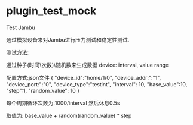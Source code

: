 # plugin_test_mock

Test Jambu

通过模拟设备来对Jambu进行压力测试和稳定性测试.

测试方法:

通过种子(时间\次数)\随机数来生成数据
device: interval, value range
 
配置方式:json文件
{
    "device_id":"home/1/0",
    "device_addr:":"1",
    "device_port:":"0",
    "device_type":"testint",
    "interval": 10,
    "base_value":10,
    "step":1,
    "random_value": 10
}

每个周期循环次数为:1000/interval 然后休息0.5s

取值为: base_value + random(random_value) * step

